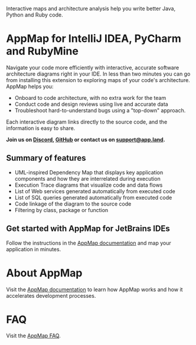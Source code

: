 Interactive maps and architecture analysis help you write better Java, Python and Ruby code.

# AppMap for IntelliJ IDEA, PyCharm and RubyMine

Navigate your code more efficiently with interactive, accurate software architecture diagrams right in your IDE. 
In less than two minutes you can go from installing this extension to exploring maps of your code's architecture. 
AppMap helps you:

- Onboard to code architecture, with no extra work for the team 
- Conduct code and design reviews using live and accurate data
- Troubleshoot hard-to-understand bugs using a "top-down" approach.

Each interactive diagram links directly to the source code, and the information is easy to share.

**Join us on [Discord](https://discord.com/invite/N9VUap6), [GitHub](https://github.com/applandinc/appmap-intellij-plugin) or contact us on [support@app.land](mailto:support@app.land).**

## Summary of features

- UML-inspired Dependency Map that displays key application components and how they are interrelated during execution 
- Execution Trace diagrams that visualize code and data flows
- List of Web services generated automatically from executed code
- List of SQL queries generated automatically from executed code
- Code linkage of the diagram to the source code
- Filtering by class, package or function

## Get started with AppMap for JetBrains IDEs

Follow the instructions in the [AppMap documentation](https://appland.com/docs) and map your application in minutes.

# About AppMap

Visit the [AppMap documentation](https://appland.com/docs/get-started.html#what-is-appmap) to learn how AppMap works and how it accelerates development processes.

# FAQ

Visit the [AppMap FAQ](https://appland.com/docs/faq.html).

